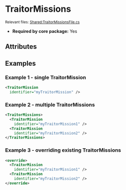 # TraitorMissions

<sup>Relevant files: [Shared:TraitorMissionsFile.cs](https://github.com/Regalis11/Barotrauma/blob/master/Barotrauma/BarotraumaShared/SharedSource/ContentManagement/ContentFile/TraitorMissionsFile.cs)</sup>
- **Required by core package:** Yes

## Attributes


## Examples

### Example 1 - single TraitorMission

```xml
<TraitorMission
  identifier="myTraitorMission" />
```

### Example 2 - multiple TraitorMissions

```xml
<TraitorMissions>
  <TraitorMission
    identifier="myTraitorMission1" />
  <TraitorMission
    identifier="myTraitorMission2" />
</TraitorMissions>
```

### Example 3 - overriding existing TraitorMissions

```xml
<override>
  <TraitorMission
    identifier="myTraitorMission1" />
  <TraitorMission
    identifier="myTraitorMission2" />
</override>
```

